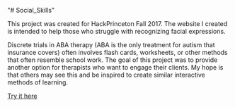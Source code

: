 "# Social_Skills" 

This project was created for HackPrinceton Fall 2017. The website I created is intended to help those who struggle with recognizing facial expressions.

Discrete trials in ABA therapy (ABA is the only treatment for autism that insurance covers) often involves flash cards, worksheets, or other methods that often resemble school work.
The goal of this project was to provide another option for therapists who want to engage their clients. My hope is that others may see this and be inspired to create similar interactive methods of learning.

<a href="https://andrea-couto.github.io/Social_Skills/">Try it here</a>
